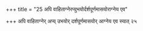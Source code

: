 +++
title = "25 अपि वाहिताग्नेरप्युभयोर्दर्शपूर्णमासयोराग्नेय एव"

+++
अपि वाहिताग्नेर् अप्य् उभयोर् दर्शपूर्णमासयोर् आग्नेय एव स्यात् २५